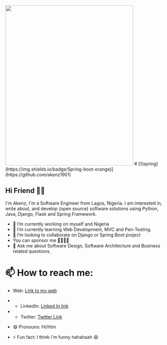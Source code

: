 <img src="https://res.cloudinary.com/akenz-enterprise/image/upload/v1635410739/my_image_w8v7sz.jpg" width="400" height="500"/>
# 
[![spring](https://img.shields.io/badge/Spring-boot-orange)](https://github.com/akenz1901)

## Hi Friend 👋🏻

I'm Akenz, I'm a Software Engineer from Lagos, Nigeria.
I am interested in, write about, and develop (open source) software solutions
using Python, Java, Django, Flask and Spring Framework.

- 🔭 I’m currently working on myself and Nigeria
- 🌱 I’m currently learning Web Development, MVC and Pen-Testing.
- 👯 I’m looking to collaborate on Django or Spring Boot project
-  You can sponsor me 🤜🏻🤛🏻
- 💬 Ask me about Software Design, Software Architecture and Business related questions.
# 📫 How to reach me:
- Web: [Link to my web](akenz.me)
- - LinkedIn: [Linked In link](https://www.linkedin.com/in/akinsanya-m-0585661ab)
- - Twitter: [Twitter Link](twitter.com/akenz1901)

- 😄 Pronouns: Hi/Him
- ⚡ Fun fact: I think i'm funny hahahaah 😄

